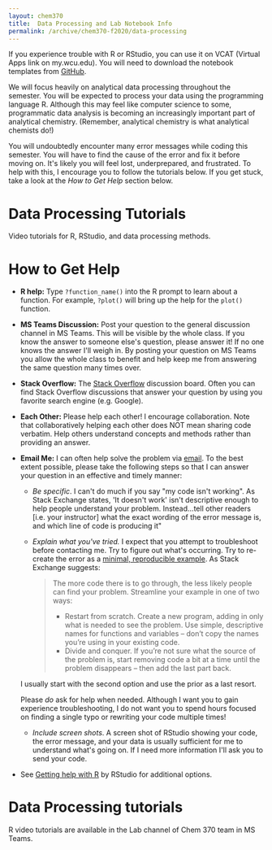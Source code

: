 ```yaml
---
layout: chem370
title:  Data Processing and Lab Notebook Info
permalink: /archive/chem370-f2020/data-processing
---
```


If you experience trouble with R or RStudio, you can use it on VCAT (Virtual Apps link on my.wcu.edu).  You will need to download the notebook templates from [GitHub](https://github.com/dr-fischer/instRumental/tree/master/inst/rmarkdown/templates).

We will focus heavily on analytical data processing throughout the semester.  You will be expected to process your data using the programming language R.  Although this may feel like computer science to some, programmatic data analysis is becoming an increasingly important part of analytical chemistry. (Remember, analytical chemistry is what analytical chemists do!)

You will undoubtedly encounter many error messages while coding this semester.  You will have to find the cause of the error and fix it before moving on.  It's likely you will feel lost, underprepared, and frustrated.  To help with this, I encourage you to follow the tutorials below.  If you get stuck, take a look at the *How to Get Help* section below.

# Data Processing Tutorials

Video tutorials for R, RStudio, and data processing methods.

# How to Get Help

- **R help:** Type `?function_name()` into the R prompt to learn about a function. For example, `?plot()` will bring up the help for the `plot()` function.
- **MS Teams Discussion:** Post your question to the general discussion channel in MS Teams.  This will be visible by the whole class.  If you know the answer to someone else's question, please answer it!  If no one knows the answer I'll weigh in.  By posting your question on MS Teams you allow the whole class to benefit and help keep me from answering the same question many times over.
- **Stack Overflow:** The [Stack Overflow](https://stackoverflow.com/questions/tagged/r) discussion board.  Often you can find Stack Overflow discussions that answer your question by using you favorite search engine (e.g. Google).
- **Each Other:** Please help each other!  I encourage collaboration.  Note that collaboratively helping each other does NOT mean sharing code verbatim.  Help others understand concepts and methods rather than providing an answer.
- **Email Me:** I can often help solve the problem via [email](mailto:dfischer@wcu.edu).  To the best extent possible, please take the following steps so that I can answer your question in an effective and timely manner:
  - *Be specific*.  I can't do much if you say "my code isn't working".  As Stack Exchange states, 'It doesn't work' isn't descriptive enough to help people understand your problem. Instead...tell other readers [i.e. your instructor] what the exact wording of the error message is, and which line of code is producing it"

  - *Explain what you've tried.*  I expect that you attempt to troubleshoot before contacting me.  Try to figure out what's occurring.  Try to re-create the error as a [minimal, reproducible example](https://stackoverflow.com/help/minimal-reproducible-example).  As Stack Exchange suggests:  
  
    > The more code there is to go through, the less likely people can find your problem. Streamline your example in one of two ways:  
    > - Restart from scratch. Create a new program, adding in only what is needed to see the problem. Use simple, descriptive names for functions and variables – don’t copy the names you’re using in your existing code.  
    > - Divide and conquer. If you’re not sure what the source of the problem is, start removing code a bit at a time until the problem disappears – then add the last part back.  
    
    
  
  I usually start with the second option and use the prior as a last resort.
  
  Please *do* ask for help when needed.  Although I want you to gain experience troubleshooting, I do not want you to spend hours focused on finding a single typo or rewriting your code multiple times!
  
  - *Include screen shots*.  A screen shot of RStudio showing your code, the error message, and your data is usually sufficient for me to understand what's going on.  If I need more information I'll ask you to send your code.  


- See [Getting help with R](https://support.rstudio.com/hc/en-us/articles/200552336-Getting-Help-with-R) by RStudio for additional options.

# Data Processing tutorials

R video tutorials are available in the Lab channel of Chem 370 team in MS Teams.

<!-- # Lab Notebook Info

The lab manual contains the expectations for your lab notebooks along with good and bad examples.

- [Lab notebook guide]({{site.baseurl}}/archive/chem370-f2020/lab-manual/appendix-4-lab-notebook-guidelines.html)

## Example Lab Notebooks

- [Good Example]({{site.baseurl}}/archive/chem370-f2020/notebooks/good-example/) *Note: data processing in this example was done in the language Julia, not Octave.*   
- [Bad Example]({{site.baseurl}}/archive/chem370-f2020/notebooks/bad-example/)  *Note: data processing in this example was done in the language Julia, not Octave.*   
- [Bad Example 2]({{site.baseurl}}/archive/chem370-f2020/notebooks/bad-example-2/)  *Note: data processing in this example was done in the language Julia, not Octave.*   -->
